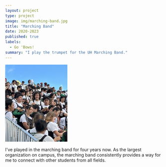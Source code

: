 ```yaml
---
layout: project
type: project
image: img/marching-band.jpg
title: "Marching Band"
date: 2020-2023
published: true
labels:
  - Go 'Bows!
summary: "I play the trumpet for the UH Marching Band."
---
```


<img class="img-fluid" src="../img/marching-band-2.jpg">

I've played in the marching band for four years now. As the largest organization on campus, the marching band consistently provides a way for me to connect with other students from all fields. 
